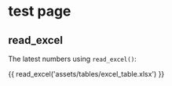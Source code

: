 # test page

## read_excel

The latest numbers using `read_excel()`:

{{ read_excel('assets/tables/excel_table.xlsx') }}
